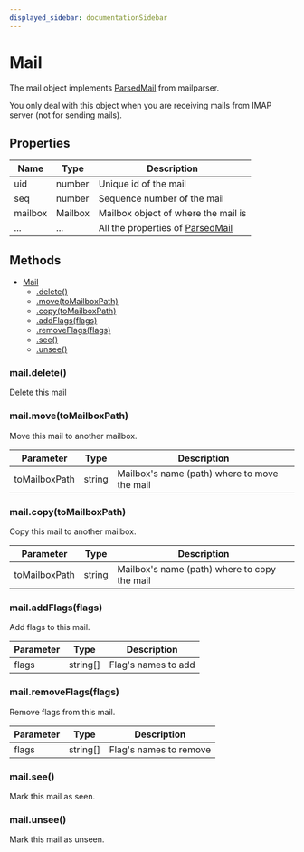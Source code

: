 ```yaml
---
displayed_sidebar: documentationSidebar
---
```


# Mail

<a name="mail"></a>

The mail object implements [ParsedMail](https://nodemailer.com/extras/mailparser/#mail-object) from mailparser.

You only deal with this object when you are receiving mails from IMAP server (not for sending mails).

## Properties

| Name    | Type    | Description                                                                               |
| ------- | ------- | ----------------------------------------------------------------------------------------- |
| uid     | number  | Unique id of the mail                                                                     |
| seq     | number  | Sequence number of the mail                                                               |
| mailbox | Mailbox | Mailbox object of where the mail is                                                       |
| ...     | ...     | All the properties of [ParsedMail](https://nodemailer.com/extras/mailparser/#mail-object) |

## Methods

- [Mail](#mail)
  - [.delete()](#maildelete)
  - [.move(toMailboxPath)](#mailmovetomailboxpath)
  - [.copy(toMailboxPath)](#mailcopytomailboxpath)
  - [.addFlags(flags)](#mailaddflagsflags)
  - [.removeFlags(flags)](#mailremoveflagsflags)
  - [.see()](#mailsee)
  - [.unsee()](#mailunsee)

<a name="mail+delete"></a>

### mail.delete()

Delete this mail

<a name="mail+move"></a>

### mail.move(toMailboxPath)

Move this mail to another mailbox.

| Parameter     | Type   | Description                                  |
| ------------- | ------ | -------------------------------------------- |
| toMailboxPath | string | Mailbox's name (path) where to move the mail |

<a name="mail+copy"></a>

### mail.copy(toMailboxPath)

Copy this mail to another mailbox.

| Parameter     | Type   | Description                                  |
| ------------- | ------ | -------------------------------------------- |
| toMailboxPath | string | Mailbox's name (path) where to copy the mail |

<a name="mail+addFlags"></a>

### mail.addFlags(flags)

Add flags to this mail.

| Parameter | Type     | Description         |
| --------- | -------- | ------------------- |
| flags     | string[] | Flag's names to add |

<a name="mail+removeFlags"></a>

### mail.removeFlags(flags)

Remove flags from this mail.

| Parameter | Type     | Description            |
| --------- | -------- | ---------------------- |
| flags     | string[] | Flag's names to remove |

<a name="mail+see"></a>

### mail.see()

Mark this mail as seen.

<a name="mail+unsee"></a>

### mail.unsee()

Mark this mail as unseen.
